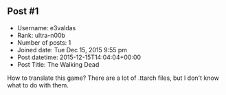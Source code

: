 ## Post #1
- Username: e3valdas
- Rank: ultra-n00b
- Number of posts: 1
- Joined date: Tue Dec 15, 2015 9:55 pm
- Post datetime: 2015-12-15T14:04:04+00:00
- Post Title: The Walking Dead

How to translate this game? There are a lot of .ttarch files, but I don't know what to do with them.
